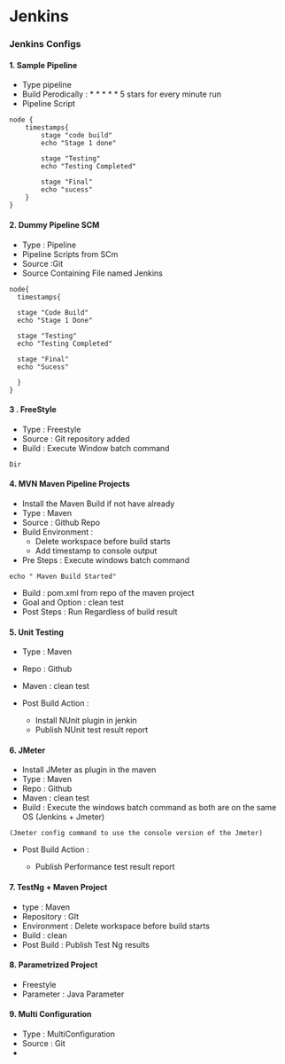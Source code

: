 # Jenkins

### Jenkins Configs &#x20;

#### 1. Sample Pipeline&#x20;

* Type pipeline &#x20;
* Build Perodically : \* \* \* \* \*  5 stars for every minute run&#x20;
* Pipeline Script &#x20;

```
node {
    timestamps{
        stage "code build"
        echo "Stage 1 done"
        
        stage "Testing"
        echo "Testing Completed"
        
        stage "Final"
        echo "sucess"
    }
}
```

#### 2. Dummy Pipeline SCM

* Type : Pipeline&#x20;
* Pipeline Scripts from SCm&#x20;
* Source  :Git &#x20;
* Source Containing File named Jenkins &#x20;

```
node{
  timestamps{
  
  stage "Code Build"
  echo "Stage 1 Done"
  
  stage "Testing"
  echo "Testing Completed"
  
  stage "Final"
  echo "Sucess"
    
  }
}
```

#### 3 . FreeStyle &#x20;

* Type : Freestyle
* Source : Git repository added&#x20;
* Build  : Execute Window batch command &#x20;

```
Dir
```

#### 4. MVN Maven Pipeline Projects

* Install the Maven Build if not have already
* Type  : Maven &#x20;
* Source : Github Repo &#x20;
* Build Environment  :
  * Delete workspace before build starts
  * Add timestamp to console output
* Pre Steps  : Execute windows batch command &#x20;

```
echo " Maven Build Started"
```

* Build  : pom.xml from repo of the maven project
* Goal and Option : clean test
* Post Steps  : Run Regardless of build result

#### 5. Unit Testing&#x20;

* &#x20;Type  : Maven&#x20;
* Repo : Github
* Maven : clean test
*   Post Build Action  : &#x20;

    * Install NUnit plugin in jenkin
    * Publish NUnit test result report



#### 6. JMeter

* Install JMeter as plugin in the maven
* &#x20;Type  : Maven&#x20;
* Repo : Github
* Maven : clean test
* Build  : Execute the windows batch command as both are on the same OS (Jenkins + Jmeter)

```
(Jmeter config command to use the console version of the Jmeter)
```

*   Post Build Action  : &#x20;

    * Publish Performance test result report&#x20;



#### 7. TestNg + Maven Project

* type : Maven
* Repository  : GIt&#x20;
* Environment  : Delete workspace before build starts
* Build  : clean
* Post Build : Publish Test Ng results &#x20;

#### 8. Parametrized Project

* Freestyle
* Parameter : Java Parameter

#### 9. Multi Configuration&#x20;

* Type : MultiConfiguration&#x20;
* Source  : Git&#x20;
*







